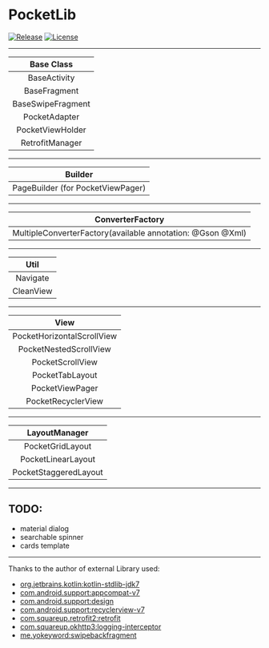 # PocketLib
[![Release](https://jitpack.io/v/jamesdeperio/PocketLib.svg)](https://jitpack.io/#jamesdeperio/PocketLib)
[![License](https://img.shields.io/badge/License%20-Apache%202-337ab7.svg)](https://www.apache.org/licenses/LICENSE-2.0)
___
| Base Class        |
|:------------------------------------------------:|
|BaseActivity|
|BaseFragment|
|BaseSwipeFragment|
|PocketAdapter|
|PocketViewHolder|
|RetrofitManager|
___
|Builder|
|:------------------------------------------------:|
|PageBuilder (for PocketViewPager)|
___
|ConverterFactory|
|:------------------------------------------------:|
| MultipleConverterFactory(available annotation: @Gson @Xml)|
___
|Util|
|:------------------------------------------------:|
|Navigate|
|CleanView|
___
|View|
|:------------------------------------------------:|
|PocketHorizontalScrollView|
|PocketNestedScrollView|
|PocketScrollView|
|PocketTabLayout|
|PocketViewPager|
|PocketRecyclerView|
___
|LayoutManager|
|:------------------------------------------------:|
|PocketGridLayout|
|PocketLinearLayout|
|PocketStaggeredLayout|
___
## TODO:
* material dialog
* searchable spinner
* cards template
___
Thanks to the author of external Library used:
* [org.jetbrains.kotlin:kotlin-stdlib-jdk7](https://github.com/JetBrains/kotlin/tree/master/libraries/stdlib)
* [com.android.support:appcompat-v7](https://developer.android.com/topic/libraries/support-library/)
* [com.android.support:design](https://developer.android.com/topic/libraries/support-library/)
* [com.android.support:recyclerview-v7](https://developer.android.com/topic/libraries/support-library/)
* [com.squareup.retrofit2:retrofit](https://github.com/square/retrofit)
* [com.squareup.okhttp3:logging-interceptor](https://github.com/square/okhttp/tree/master/okhttp-logging-interceptor)
* [me.yokeyword:swipebackfragment](https://github.com/YoKeyword/SwipeBackFragment)

